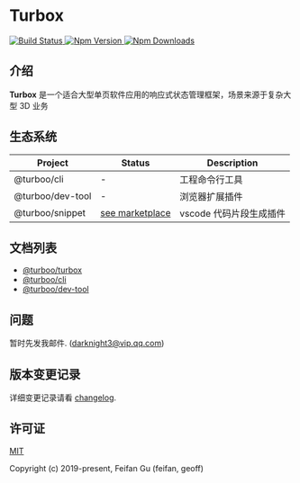 # Turbox

<a href="https://travis-ci.com/github/turboojs/turbox">
  <img src="https://img.shields.io/travis/com/turboojs/turbox/master.svg?style=flat-square" alt="Build Status">
</a>
<a href="https://www.npmjs.com/package/@turboo/turbox">
  <img src="https://img.shields.io/npm/v/@turboo/turbox.svg?style=flat-square" alt="Npm Version">
</a>
<a href="https://www.npmjs.com/package/@turboo/turbox">
  <img src="https://img.shields.io/npm/dm/@turboo/turbox.svg?style=flat-square" alt="Npm Downloads">
</a>

## 介绍
**Turbox** 是一个适合大型单页软件应用的响应式状态管理框架，场景来源于复杂大型 3D 业务

## 生态系统
| Project | Status | Description |
|---------|--------|-------------|
| @turboo/cli       | - | 工程命令行工具 |
| @turboo/dev-tool       | - | 浏览器扩展插件 |
| @turboo/snippet  | [see marketplace](https://marketplace.visualstudio.com/items?itemName=feifan-gff.turbox-snippets#review-details) | vscode 代码片段生成插件 |

## 文档列表
* <a href="https://turboojs.github.io/turbox/#/zh-cn/turbox" target="_blank">@turboo/turbox</a>
* <a href="https://turboojs.github.io/turbox/#/zh-cn/cli" target="_blank">@turboo/cli</a>
* <a href="https://turboojs.github.io/turbox/#/zh-cn/dev-tool" target="_blank">@turboo/dev-tool</a>

## 问题
暂时先发我邮件. (darknight3@vip.qq.com)

## 版本变更记录
详细变更记录请看 [changelog](CHANGELOG.md).

## 许可证
[MIT](http://opensource.org/licenses/MIT)

Copyright (c) 2019-present, Feifan Gu (feifan, geoff)
